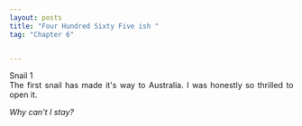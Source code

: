 ```yaml
---
layout: posts
title: "Four Hundred Sixty Five ish "
tag: "Chapter 6"


---
```

<style>
body {
text-align: justify}
</style>

Snail 1
<br>
The first snail has made it's way to Australia. I was honestly so thrilled to open it.  

*Why can't I stay?*
